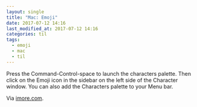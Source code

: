 ```yaml
---
layout: single
title: "Mac: Emoji"
date: 2017-07-12 14:16
last_modified_at: 2017-07-12 14:16
categories: til
tags:
  - emoji
  - mac
  - til
---
```


Press the Command-Control-space to launch the characters palette.
Then click on the Emoji icon in the sidebar on the left side of the Character window.
You can also add the Characters palette to your Menu bar.

Via [imore.com](https://www.imore.com/how-to-use-emoji-on-your-mac).
